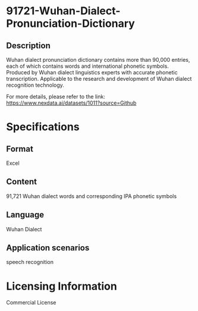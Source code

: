 # 91721-Wuhan-Dialect-Pronunciation-Dictionary

## Description
Wuhan dialect pronunciation dictionary contains more than 90,000 entries, each of which contains words and international phonetic symbols. Produced by Wuhan dialect linguistics experts with accurate phonetic transcription. Applicable to the research and development of Wuhan dialect recognition technology.

For more details, please refer to the link: https://www.nexdata.ai/datasets/1011?source=Github


# Specifications
## Format
Excel
## Content
91,721 Wuhan dialect words and corresponding IPA phonetic symbols
## Language
Wuhan Dialect
## Application scenarios
speech recognition
# Licensing Information
Commercial License

